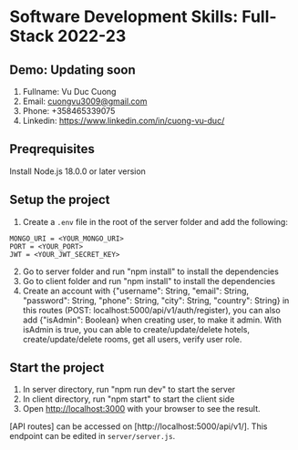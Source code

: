 # Software Development Skills: Full-Stack 2022-23

##  Demo: Updating soon

1. Fullname: Vu Duc Cuong
2. Email: cuongvu3009@gmail.com
3. Phone: +358465339075
4. Linkedin: https://www.linkedin.com/in/cuong-vu-duc/

## Preqrequisites

Install Node.js 18.0.0 or later version

## Setup the project

1. Create a `.env` file in the root of the server folder and add the following:

```
MONGO_URI = <YOUR_MONGO_URI>
PORT = <YOUR_PORT>
JWT = <YOUR_JWT_SECRET_KEY>
```
2. Go to server folder and run "npm install" to install the dependencies
3. Go to client folder and run "npm install" to install the dependencies
5. Create an account with {"username": String, "email": String, "password": String, "phone": String, "city": String, "country": String} in this routes (POST: localhost:5000/api/v1/auth/register), you can also add {"isAdmin": Boolean} when creating user, to make it admin. With isAdmin is true, you can able to create/update/delete hotels, create/update/delete rooms, get all users, verify user role. 

## Start the project

1. In server directory, run "npm run dev" to start the server
2. In client directory, run "npm start" to start the client side 
3. Open [http://localhost:3000](http://localhost:3000) with your browser to see the result.


[API routes] can be accessed on [http://localhost:5000/api/v1/]. This endpoint can be edited in `server/server.js`.


